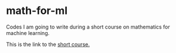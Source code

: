 # math-for-ml
Codes I am going to write during a short course on mathematics for machine learning. 

This is the link to the [short course.](https://www.youtube.com/watch?v=xRJCOz3AfYY&index=1&list=PL2-dafEMk2A7mu0bSksCGMJEmeddU_H4D) 
